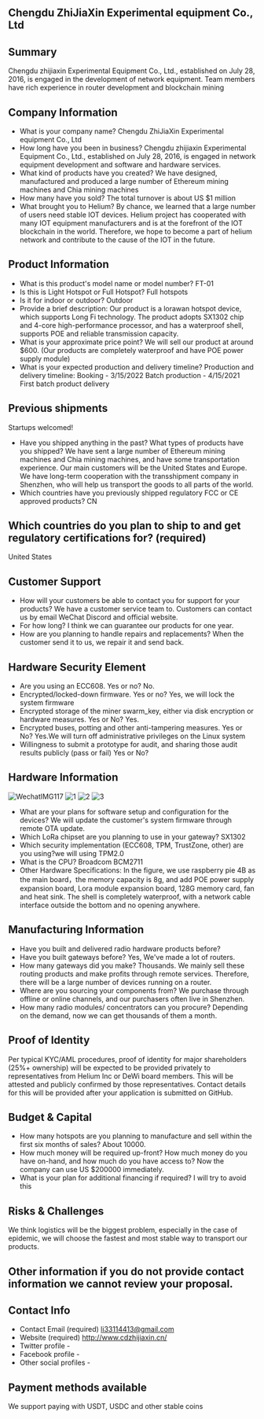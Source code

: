 ## Chengdu ZhiJiaXin Experimental equipment Co., Ltd

## Summary
Chengdu zhijiaxin Experimental Equipment Co., Ltd., established on July 28, 2016, is engaged in the development of network equipment. Team members have rich experience in router development and blockchain mining
## Company Information
* What is your company name? Chengdu ZhiJiaXin Experimental equipment Co., Ltd
* How long have you been in business? Chengdu zhijiaxin Experimental Equipment Co., Ltd., established on July 28, 2016, is engaged in network equipment development and software and hardware services.
* What kind of products have you created? We have designed, manufactured and produced a large number of Ethereum mining machines and Chia mining machines
* How many have you sold? The total turnover is about US $1 million
* What brought you to Helium? By chance, we learned that a large number of users need stable IOT devices. Helium project has cooperated with many IOT equipment manufacturers and is at the forefront of the IOT blockchain in the world. Therefore, we hope to become a part of helium network and contribute to the cause of the IOT in the future.
## Product Information
* What is this product's model name or model number? FT-01
* Is this is Light Hotspot or Full Hotspot? Full hotspots
* Is it for indoor or outdoor? Outdoor
* Provide a brief description: Our product is a lorawan hotspot device, which supports Long Fi technology. The product adopts SX1302 chip and 4-core high-performance processor, and has a waterproof shell, supports POE and reliable transmission capacity.
* What is your approximate price point? We will sell our product at around $600. (Our products are completely waterproof and have POE power supply module)
* What is your expected production and delivery timeline? Production and delivery timeline: Booking - 3/15/2022 Batch production - 4/15/2021 First batch product delivery

## Previous shipments
Startups welcomed!
* Have you shipped anything in the past? What types of products have you shipped? We have sent a large number of Ethereum mining machines and Chia mining machines, and have some transportation experience. Our main customers will be the United States and Europe. We have long-term cooperation with the transshipment company in Shenzhen, who will help us transport the goods to all parts of the world.
* Which countries have you previously shipped regulatory FCC or CE approved products? CN

## Which countries do you plan to ship to and get regulatory certifications for? (required)
United States

## Customer Support
* How will your customers be able to contact you for support for your products? We have a customer service team to. Customers can contact us by email WeChat Discord and official website.
* For how long? I think we can guarantee our products for one year.
* How are you planning to handle repairs and replacements? When the customer send it to us, we repair it and send back.


## Hardware Security Element
* Are you using an ECC608. Yes or no? No.
* Encrypted/locked-down firmware. Yes or no? Yes, we will lock the system firmware
* Encrypted storage of the miner swarm_key, either via disk encryption or hardware measures. Yes or No? Yes.
* Encrypted buses, potting and other anti-tampering measures. Yes or No? Yes.We will turn off administrative privileges on the Linux system
* Willingness to submit a prototype for audit, and sharing those audit results publicly (pass or fail) Yes or No?

## Hardware Information
![WechatIMG117](https://user-images.githubusercontent.com/37331181/155826423-b09c9e76-4c4a-4994-b7e4-117e53ad5d97.jpeg)
![1](https://user-images.githubusercontent.com/37331181/155689913-b4a53eeb-1b10-4dc4-8069-0abc71d0bcaa.jpeg)
![2](https://user-images.githubusercontent.com/37331181/155689936-8309c36b-6206-41ee-8310-39f292e9f285.jpeg)
![3](https://user-images.githubusercontent.com/37331181/155691003-6e5138e7-fedc-4e13-bb29-061288de9913.jpeg)
* What are your plans for software setup and configuration for the devices? We will update the customer's system firmware through remote OTA update. 
* Which LoRa chipset are you planning to use in your gateway? SX1302
* Which security implementation (ECC608, TPM, TrustZone, other) are you using?we will using TPM2.0
* What is the CPU? Broadcom BCM2711
* Other Hardware Specifications: In the figure, we use raspberry pie 4B as the main board，the memory capacity is 8g, and add POE power supply expansion board, Lora module expansion board, 128G memory card, fan and heat sink. The shell is completely waterproof, with a network cable interface outside the bottom and no opening anywhere.

## Manufacturing Information
* Have you built and delivered radio hardware products before?
* Have you built gateways before? Yes, We've made a lot of routers.
* How many gateways did you make? Thousands. We mainly sell these routing products and make profits through remote services. Therefore, there will be a large number of devices running on a router.
* Where are you sourcing your components from? We purchase through offline or online channels, and our purchasers often live in Shenzhen.
* How many radio modules/ concentrators can you procure? Depending on the demand, now we can get thousands of them a month.

## Proof of Identity
Per typical KYC/AML procedures, proof of identity for major shareholders (25%+ ownership) will be expected to be provided privately to representatives from Helium Inc or DeWi board members. This will be attested and publicly confirmed by those representatives.
Contact details for this will be provided after your application is submitted on GitHub. 

## Budget & Capital
* How many hotspots are you planning to manufacture and sell within the first six months of sales? About 10000.
* How much money will be required up-front? How much money do you have on-hand, and how much do you have access to? Now the company can use US $200000 immediately.
* What is your plan for additional financing if required? I will try to avoid this

## Risks & Challenges
We think logistics will be the biggest problem, especially in the case of epidemic, we will choose the fastest and most stable way to transport our products.

## Other information if you do not provide contact information we cannot review your proposal.
## Contact Info 
* Contact Email (required) li33114413@gmail.com
* Website (required) http://www.cdzhijiaxin.cn/
* Twitter profile -
* Facebook profile -
* Other social profiles -


## Payment methods available
We support paying with USDT, USDC and other stable coins
